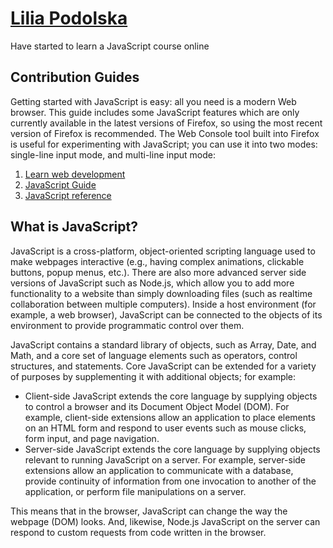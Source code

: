 [Lilia Podolska](https://www.facebook.com/Sobieska)
====================================================
Have started to learn a JavaScript course online

Contribution Guides
--------------------------------------

Getting started with JavaScript is easy: all you need is a modern Web browser. This guide includes some JavaScript features which are only currently available in the latest versions of Firefox, so using the most recent version of Firefox is recommended.
The Web Console tool built into Firefox is useful for experimenting with JavaScript; you can use it into two modes: single-line input mode, and multi-line input mode:
1. [Learn web development](https://developer.mozilla.org/en-US/docs/Learn)
2. [JavaScript Guide](https://developer.mozilla.org/en-US/docs/Web/JavaScript/Guide)
3. [JavaScript reference](https://developer.mozilla.org/en-US/docs/Web/JavaScript/Reference)


What is JavaScript?
--------------------------------------

JavaScript is a cross-platform, object-oriented scripting language used to make webpages interactive (e.g., having complex animations, clickable buttons, popup menus, etc.).  There are also more advanced server side versions of JavaScript such as Node.js, which allow you to add more functionality to a website than simply downloading files (such as realtime collaboration between multiple computers). Inside a host environment (for example, a web browser), JavaScript can be connected to the objects of its environment to provide programmatic control over them.

JavaScript contains a standard library of objects, such as Array, Date, and Math, and a core set of language elements such as operators, control structures, and statements. Core JavaScript can be extended for a variety of purposes by supplementing it with additional objects; for example:
- Client-side JavaScript extends the core language by supplying objects to control a browser and its Document Object Model (DOM). For example, client-side extensions allow an application to place elements on an HTML form and respond to user events such as mouse clicks, form input, and page navigation.
- Server-side JavaScript extends the core language by supplying objects relevant to running JavaScript on a server. For example, server-side extensions allow an application to communicate with a database, provide continuity of information from one invocation to another of the application, or perform file manipulations on a server.

This means that in the browser, JavaScript can change the way the webpage (DOM) looks. And, likewise, Node.js JavaScript on the server can respond to custom requests from code written in the browser.

